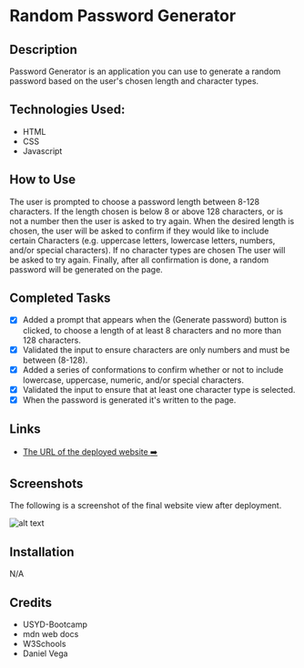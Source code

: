 # Random Password Generator

## Description

Password Generator is an application you can use to generate a random password based on the user's chosen length and character types.

## Technologies Used:

- HTML
- CSS
- Javascript

## How to Use

The user is prompted to choose a password length between 8-128 characters. If the length chosen is below 8 or above 128 characters, or is not a number then the user is asked to try again. When the desired length is chosen, the user will be asked to confirm if they would like to include certain Characters (e.g. uppercase letters, lowercase letters, numbers, and/or special characters). If no character types are chosen The user will be asked to try again. Finally, after all confirmation is done, a random password will be generated on the page.

## Completed Tasks

- [x] Added a prompt that appears when the (Generate password) button is clicked, to choose a length of at least 8 characters and no more than 128 characters.
- [x] Validated the input to ensure characters are only numbers and must be between (8-128).
- [x] Added a series of conformations to confirm whether or not to include lowercase, uppercase, numeric, and/or special characters.
- [x] Validated the input to ensure that at least one character type is selected.
- [x] When the password is generated it's written to the page.

## Links

- [The URL of the deployed website :arrow_right:]()

## Screenshots

The following is a screenshot of the final website view after deployment.

![alt text](/assets/images/Screenshot.png)

## Installation

N/A

## Credits

- USYD-Bootcamp
- mdn web docs
- W3Schools
- Daniel Vega
